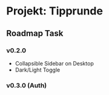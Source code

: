 # Projekt: Tipprunde

## Roadmap Task

### v0.2.0

- Collapsible Sidebar on Desktop
- Dark/Light Toggle

### v0.3.0 (Auth)
